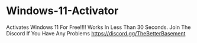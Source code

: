 # Windows-11-Activator
Activates Windows 11 For Free!!!! Works In Less Than 30 Seconds.
Join The Discord If You Have Any Problems https://discord.gg/TheBetterBasement
